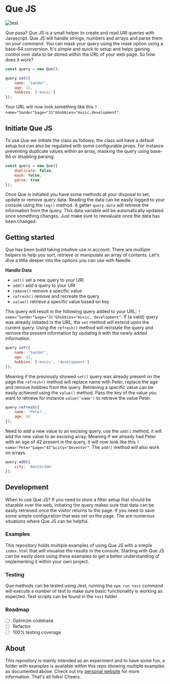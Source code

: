# Que JS
![test](https://github.com/waxs/que/workflows/test/badge.svg?branch=master)

Que pasa? Que JS is a small helper to create and read URI queries with Javascript. Que JS will handle 
strings, numbers and arrays and parse them on your command. You can mask your query using the mask option using a 
base-64 conversion. It's simple and quick to setup and helps gaining control over data to be stored within the URL of
 your web page. So how does it work?

```javascript
const query = new Que();

query.set({
    name: 'Sander', 
    age: 31,
    hobbies: ['music']
});
```
Your URL will now look something like this `?name="Sander"&age="31"&hobbies="music,development"`.

## Initiate Que JS
To use Que we initiate the class as follows, the class will have a default setup but can also be regulated 
with some configurable props. For instance preventing duplicate values within an array, masking the query using 
base-64 or disabling parsing. 
```javascript
const query = new Que({
    duplicate: false,
    mask: false,
    parse: true
});
```
Once Que is initiated you have some methods at your disposal to set, update or remove query data. Reading the data 
can be easily logged to your console using the `log()` method. A getter `query.data` will retrieve the information 
from the query. This data variable will be automatically updated once something changes. Just make sure to reevaluate
once the data has been changed. 
 
## Getting started
Que has been build taking intuitive use in account. There are multiple helpers to help you sort, retrieve or 
manipulate an array of contents. Let's dive a little deeper into the options you can use with Needle. 
 
**Handle Data** 
* `set()` set a new query to your URI
* `add()` add a query to your URI
* `remove()` remove a specific value
* `refresh()` remove and recreate the query
* `value()` retrieve a specific value based on key
  
This query will result in the following query added to your URL: `?name="Sander"&age="31"&hobbies="music,
development"`. If (a valid) query was already initiated in the URL, the `set` method will extend upon the current 
query. Using the `refresh()` method will reinstate the query and remove the present information by updating it with 
the newly added information.   
```javascript
query.set({
    name: 'Sander',
    age: 31,
    hobbies: ['music', 'development']
});
```
Meaning if the previously showed `set()` query was already present on the page the `refresh()` method will replace 
name with Peter, replace the age and remove hobbies from the query. Retrieving a specific value can be easily 
achieved using the `value()` method. Pass the key of the value you want to retrieve for instance `value('name')` to 
retrieve the value Peter.
```javascript
query.refresh({
    name: 'Peter',
    age: 42
});
```
Need to add a new value to an excising query, use the `add()` method, it will add the new value to an excising array.
 Meaning if we already had Peter with an age of 42 present in the query, it will now look like this 
 `?name="Peter"&age="42"&city="Deventer"`. The `add()` method will also work on arrays. 
```javascript
query.add({
    city: 'Amsterdam'
});
```
## Development
When to use Que JS? If you need to store a filter setup that should be sharable over the web, initiating the query 
makes sure that data can be easily retrieved once the visitor returns to the page. If you need to save some simple 
configuration that was set on the page. The are numerous situations where Que JS can be helpful. 
    
### Examples
This repository holds multiple examples of using Que JS with a simple `index.html` that will visualise the results in
 the console. Starting with Que JS can be easily done using these examples to get a better understanding of 
 implementing it within your own project. 

### Testing
Que methods can be tested using Jest, running the `npm run test` command will execute a number of test to make 
sure basic functionality is working as expected. Test scripts can be found in the `test` folder.  

### Roadmap
- [ ] Optimize codebase
- [ ] Refactor
- [ ] 100% testing coverage

## About
This repository is mainly intended as an experiment and to have some fun, a folder with examples is available within 
this repo showing multiple examples as documented above. Check out my [personal website](http://sanderhidding.nl) for 
more information. That's all folks! Cheers. 